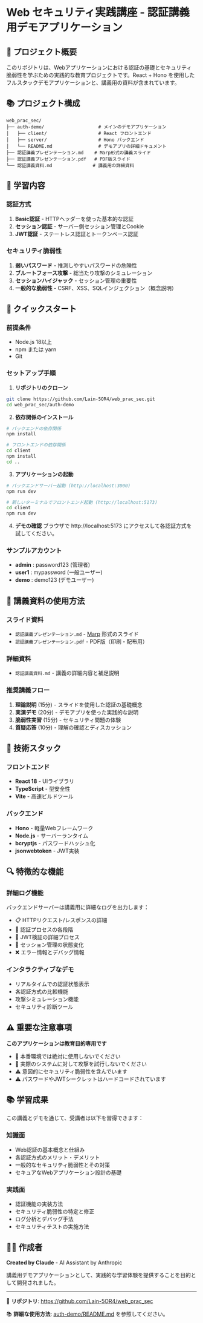 # Web セキュリティ実践講座 - 認証講義用デモアプリケーション

## 🎯 プロジェクト概要

このリポジトリは、Webアプリケーションにおける認証の基礎とセキュリティ脆弱性を学ぶための実践的な教育プロジェクトです。React + Hono を使用したフルスタックデモアプリケーションと、講義用の資料が含まれています。

## 📚 プロジェクト構成

```
web_prac_sec/
├── auth-demo/                    # メインのデモアプリケーション
│   ├── client/                   # React フロントエンド
│   ├── server/                   # Hono バックエンド
│   └── README.md                 # デモアプリの詳細ドキュメント
├── 認証講義プレゼンテーション.md    # Marp形式の講義スライド
├── 認証講義プレゼンテーション.pdf   # PDF版スライド
└── 認証講義資料.md               # 講義用の詳細資料
```

## 🔐 学習内容

### 認証方式
1. **Basic認証** - HTTPヘッダーを使った基本的な認証
2. **セッション認証** - サーバー側セッション管理とCookie
3. **JWT認証** - ステートレス認証とトークンベース認証

### セキュリティ脆弱性
1. **弱いパスワード** - 推測しやすいパスワードの危険性
2. **ブルートフォース攻撃** - 総当たり攻撃のシミュレーション
3. **セッションハイジャック** - セッション管理の重要性
4. **一般的な脆弱性** - CSRF、XSS、SQLインジェクション（概念説明）

## 🚀 クイックスタート

### 前提条件
- Node.js 18以上
- npm または yarn
- Git

### セットアップ手順

1. **リポジトリのクローン**
```bash
git clone https://github.com/Lain-5OR4/web_prac_sec.git
cd web_prac_sec/auth-demo
```

2. **依存関係のインストール**
```bash
# バックエンドの依存関係
npm install

# フロントエンドの依存関係
cd client
npm install
cd ..
```

3. **アプリケーションの起動**
```bash
# バックエンドサーバー起動 (http://localhost:3000)
npm run dev

# 新しいターミナルでフロントエンド起動 (http://localhost:5173)
cd client
npm run dev
```

4. **デモの確認**
ブラウザで http://localhost:5173 にアクセスして各認証方式を試してください。

### サンプルアカウント
- **admin** : password123 (管理者)
- **user1** : mypassword (一般ユーザー)
- **demo** : demo123 (デモユーザー)

## 📖 講義資料の使用方法

### スライド資料
- `認証講義プレゼンテーション.md` - [Marp](https://marp.app/) 形式のスライド
- `認証講義プレゼンテーション.pdf` - PDF版（印刷・配布用）

### 詳細資料
- `認証講義資料.md` - 講義の詳細内容と補足説明

### 推奨講義フロー
1. **理論説明** (15分) - スライドを使用した認証の基礎概念
2. **実演デモ** (20分) - デモアプリを使った実践的な説明
3. **脆弱性実習** (15分) - セキュリティ問題の体験
4. **質疑応答** (10分) - 理解の確認とディスカッション

## 🔧 技術スタック

### フロントエンド
- **React 18** - UIライブラリ
- **TypeScript** - 型安全性
- **Vite** - 高速ビルドツール

### バックエンド
- **Hono** - 軽量Webフレームワーク
- **Node.js** - サーバーランタイム
- **bcryptjs** - パスワードハッシュ化
- **jsonwebtoken** - JWT実装

## 🔍 特徴的な機能

### 詳細ログ機能
バックエンドサーバーは講義用に詳細なログを出力します：
- 📋 HTTPリクエスト/レスポンスの詳細
- 🔐 認証プロセスの各段階
- 🎫 JWT検証の詳細プロセス
- 🍪 セッション管理の状態変化
- ❌ エラー情報とデバッグ情報

### インタラクティブなデモ
- リアルタイムでの認証状態表示
- 各認証方式の比較機能
- 攻撃シミュレーション機能
- セキュリティ診断ツール

## ⚠️ 重要な注意事項

**このアプリケーションは教育目的専用です**

- 🚫 本番環境では絶対に使用しないでください
- 🚫 実際のシステムに対して攻撃を試行しないでください
- ⚠️ 意図的にセキュリティ脆弱性を含んでいます
- ⚠️ パスワードやJWTシークレットはハードコードされています

## 📚 学習成果

この講義とデモを通じて、受講者は以下を習得できます：

### 知識面
- Web認証の基本概念と仕組み
- 各認証方式のメリット・デメリット
- 一般的なセキュリティ脆弱性とその対策
- セキュアなWebアプリケーション設計の基礎

### 実践面
- 認証機能の実装方法
- セキュリティ脆弱性の特定と修正
- ログ分析とデバッグ手法
- セキュリティテストの実施方法

## 👨‍💻 作成者

**Created by Claude** - AI Assistant by Anthropic

講義用デモアプリケーションとして、実践的な学習体験を提供することを目的として開発されました。

---

🔗 **リポジトリ**: https://github.com/Lain-5OR4/web_prac_sec

📚 **詳細な使用方法**: [auth-demo/README.md](./auth-demo/README.md) を参照してください。
